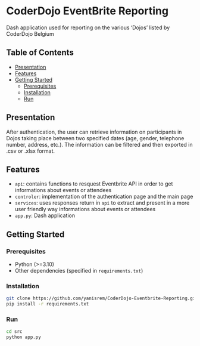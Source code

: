 # CoderDojo EventBrite Reporting

Dash application used for reporting on the various ‘Dojos’ listed by CoderDojo Belgium

## Table of Contents
- [Presentation](#presentation)
- [Features](#features)
- [Getting Started](#getting-started)
  - [Prerequisites](#prerequisites)
  - [Installation](#installation)
  - [Run](#run)

## Presentation

After authentication, the user can retrieve information on participants in Dojos taking place between two specified dates (age, gender, telephone number, address, etc.). The information can be filtered and then exported in .csv or .xlsx format.

## Features

- `api`: contains functions to resquest Eventbrite API in order to get informations about events or attendees
- `controler`: implementation of the authentication page and the main page
- `services`: uses responses return in `api` to extract and present in a more user friendly way informations about events or attendees
- `app.py`: Dash application

## Getting Started

### Prerequisites

- Python (>=3.10)
- Other dependencies (specified in `requirements.txt`)

### Installation

```bash
git clone https://github.com/yanisrem/CoderDojo-Eventbrite-Reporting.git
pip install -r requirements.txt
```
### Run

```bash
cd src
python app.py
```
